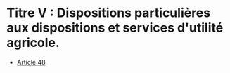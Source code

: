 # Titre V : Dispositions particulières aux dispositions et services d'utilité agricole.

- [Article 48](article-48.md)
